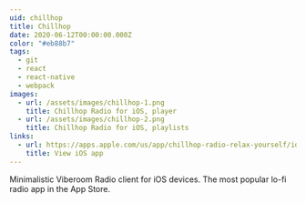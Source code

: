 ```yaml
---
uid: chillhop
title: Chillhop
date: 2020-06-12T00:00:00.000Z
color: "#eb88b7"
tags:
  - git
  - react
  - react-native
  - webpack
images:
  - url: /assets/images/chillhop-1.png
    title: Chillhop Radio for iOS, player
  - url: /assets/images/chillhop-2.png
    title: Chillhop Radio for iOS, playlists
links:
  - url: https://apps.apple.com/us/app/chillhop-radio-relax-yourself/id1479329939?mt=8
    title: View iOS app
---
```

Minimalistic Viberoom Radio client for iOS devices. The most popular lo-fi radio app in the App Store.
